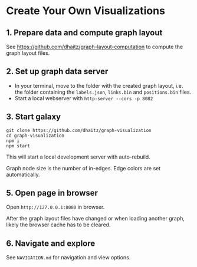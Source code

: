 # Create Your Own Visualizations

## 1. Prepare data and compute graph layout

See https://github.com/dhaitz/graph-layout-computation to compute the graph layout files.

## 2. Set up graph data server
* In your terminal, move to the folder with the created graph layout, i.e. the folder containing the `labels.json`, `links.bin` and `positions.bin` files. 
* Start a local webserver with `http-server --cors -p 8082`


## 3. Start galaxy

    git clone https://github.com/dhaitz/graph-visualization
    cd graph-visualization
    npm i
    npm start

This will start a local development server with auto-rebuild.

Graph node size is the number of in-edges.
Edge colors are set automatically.


## 5. Open page in browser

Open `http://127.0.0.1:8080` in browser.

After the graph layout files have changed or when loading another graph,
likely the browser cache has to be cleared.

## 6. Navigate and explore

See `NAVIGATION.md` for navigation and view options.


